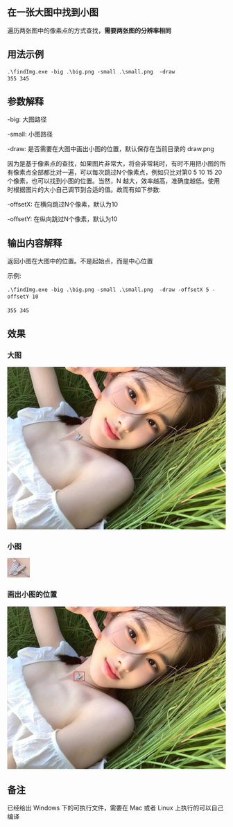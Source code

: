 ## 在一张大图中找到小图
遍历两张图中的像素点的方式查找，**需要两张图的分辨率相同**

## 用法示例
```shell
.\findImg.exe -big .\big.png -small .\small.png  -draw
355 345
```

## 参数解释

-big: 大图路径

-small: 小图路径

-draw: 是否需要在大图中画出小图的位置，默认保存在当前目录的 draw.png

因为是基于像素点的查找，如果图片非常大，将会非常耗时，有时不用把小图的所有像素点全部都比对一遍，可以每次跳过N个像素点，例如只比对第0 5 10 15 20 个像素，也可以找到小图的位置。当然，N 越大，效率越高，准确度越低。使用时根据图片的大小自己调节到合适的值。故而有如下参数:

-offsetX: 在横向跳过N个像素，默认为10

-offsetY: 在纵向跳过N个像素，默认为10

## 输出内容解释

返回小图在大图中的位置。不是起始点，而是中心位置

示例:

```shell
.\findImg.exe -big .\big.png -small .\small.png  -draw -offsetX 5 -offsetY 10

355 345
```
## 效果

### 大图
![](./big.png)
### 小图
![](./small.png)

### 画出小图的位置
![](./draw.png)

## 备注
已经给出 Windows 下的可执行文件，需要在 Mac 或者 Linux 上执行的可以自己编译  